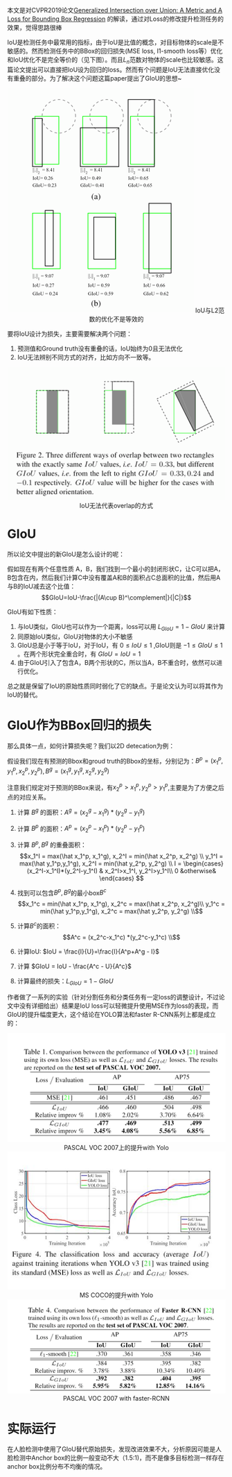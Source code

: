 

本文是对CVPR2019论文[Generalized Intersection over Union: A Metric and A Loss for Bounding Box Regression](https://link.zhihu.com/?target=https%3A//arxiv.org/abs/1902.09630) 的解读，通过对Loss的修改提升检测任务的效果，觉得思路很棒

IoU是检测任务中最常用的指标，由于IoU是比值的概念，对目标物体的scale是不敏感的。然而检测任务中的BBox的回归损失(MSE loss, I1-smooth loss等）优化和IoU优化不是完全等价的（见下图）。而且$L_n$范数对物体的scale也比较敏感。这篇论文提出可以直接把IoU设为回归的loss。然而有个问题是IoU无法直接优化没有重叠的部分。为了解决这个问题这篇paper提出了GIoU的思想~

<div align="center"> <img  src="../pictures/IoU与L2范数的优化不是等效的.png"/>  IoU与L2范数的优化不是等效的 </div>

要将IoU设计为损失，主要需要解决两个问题：

1. 预测值和Ground truth没有重叠的话，IoU始终为0且无法优化
2. IoU无法辨别不同方式的对齐，比如方向不一致等。

<div align="center"> <img  src="../pictures/IoU无法代表overlap的方式.jpg"/>  IoU无法代表overlap的方式 </div>

# GIoU

所以论文中提出的新GIoU是怎么设计的呢：

假如现在有两个任意性质 A，B，我们找到一个最小的封闭形状C，让C可以把A，B包含在内，然后我们计算C中没有覆盖A和B的面积占C总面积的比值，然后用A与B的IoU减去这个比值：
$$GIoU=IoU-\frac{|(A\cup B)^\complement|}{|C|}$$

GIoU有如下性质：

1. 与IoU类似，GIoU也可以作为一个距离，loss可以用 $L_{GIoU}=1-GIoU$ 来计算
2. 同原始IoU类似，GIoU对物体的大小不敏感
3. GIoU总是小于等于IoU，对于IoU，有 $0\leq IoU \leq 1$ ,GIoU则是 $-1\leq GIoU \leq 1$ 。在两个形状完全重合时，有 $GIoU=IoU=1$
4. 由于GIoU引入了包含A，B两个形状的C，所以当A，B不重合时，依然可以进行优化。

总之就是保留了IoU的原始性质同时弱化了它的缺点。于是论文认为可以将其作为IoU的替代。

# GIoU作为BBox回归的损失

那么具体一点，如何计算损失呢？我们以2D detecation为例：

假设我们现在有预测的Bbox和groud truth的Bbox的坐标，分别记为：$B^p=(x_1^p,y_1^p,x_2^p,y_2^p),B^g=(x_1^g,y_1^g,x_2^g,y_2^g)$

注意我们规定对于预测的BBox来说，有$x_2^p >x_1^p,y_2^p>y_1^p$,主要是为了方便之后点的对应关系。

1. 计算 $B^g$ 的面积：$A^g = (x_2^g-x_1^g) *(y_2^g-y_1^g)$
2. 计算 $B^p$ 的面积：$A^p = (x_2^p-x_1^p) *(y_2^p-y_1^p)$
3. 计算 $B^p,B^g$ 的重叠面积：
$$x_1^I = max(\hat x_1^p, x_1^g), x_2^I = min(\hat x_2^p, x_2^g) \\ y_1^I = max(\hat y_1^p,y_1^g), x_2^I = min(\hat y_2^p, y_2^g) \\ I = \begin{cases}(x_2^I-x_1^I)*(y_2^I-y_1^I) & x_2^I>x_1^I, y_2^I>y_1^I\\ 0 &otherwise& \end{cases} $$

4. 找到可以包含$B^p,B^g$的最小box$B^c$
$$x_1^c = min(\hat x_1^p, x_1^g), x_2^c = max(\hat x_2^p, x_2^g)\\ y_1^c = min(\hat y_1^p,y_1^g), x_2^c = max(\hat y_2^p, y_2^g) \\$$

5. 计算$B^c$的面积：
$$A^c = (x_2^c-x_1^c) *(y_2^c-y_1^c) \\$$

6. 计算IoU: $IoU = \frac{I}{U}=\frac{I}{A^p+A^g - I}$

7. 计算 $GIoU = IoU - \frac{A^c - U}{A^c}$

8. 计算最终的损失：$L_{GIoU} = 1 - GIoU$

作者做了一系列的实验（针对分割任务和分类任务有一定loss的调整设计，不过论文中没有详细给出）结果是IoU loss可以轻微提升使用MSE作为loss的表现，而GIoU的提升幅度更大，这个结论在YOLO算法和faster R-CNN系列上都是成立的：
<div align="center"> <img  src="../pictures/PASCAL_VOC_2007上的提升.png"/> PASCAL VOC 2007上的提升with Yolo </div>

<div align="center"> <img  src="../pictures/MS_COCO的提升.jpg"/>  MS COCO的提升with Yolo
 </div>

 <div align="center"> <img  src="../pictures/PASCAL_VOC_2007_with_faster-RCNN.png"/> PASCAL VOC 2007 with faster-RCNN </div>

# 实际运行
在人脸检测中使用了GIoU替代原始损失，发现改进效果不大，分析原因可能是人脸检测中Anchor box的比例一般变动不大（1.5:1)，而不是像多目标检测一样存在anchor box比例分布不均衡的情况。